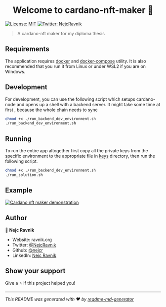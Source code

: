 <h1 align="center">Welcome to cardano-nft-maker 👋</h1>
<p>
  <a href="#" target="_blank">
    <img alt="License: MIT" src="https://img.shields.io/badge/License-MIT-yellow.svg" />
  </a>
  <a href="https://twitter.com/NejcRavnik" target="_blank">
    <img alt="Twitter: NejcRavnik" src="https://img.shields.io/twitter/follow/NejcRavnik.svg?style=social" />
  </a>
</p>

> A cardano-nft maker for my diploma thesis

## Requirements

The application requires [docker](https://www.docker.com/products)
and [docker-compose](https://docs.docker.com/compose/install/) utility. It is also recommended that you run it from
Linux or under WSL2 if you are on Windows.

## Development

For development, you can use the following script which setups cardano-node and opens up a shell with a backend server.
It might take some time at first , because the whole chain needs to sync

```sh
chmod +x ./run_backend_dev_environment.sh
./run_backend_dev_environment.sh
```

## Running

To run the entire app altogether first copy all the private keys from the specific environment to the appropriate file
in [keys](keys) directory, then run the following script.

```sh
chmod +x ./run_backend_dev_environment.sh
./run_solution.sh
```

## Example

[![Cardano nft maker demonstration](https://img.youtube.com/vi/q7dAYnd6LXc/0.jpg)](https://www.youtube.com/watch?v=q7dAYnd6LXc)

## Author

👤 **Nejc Ravnik**

* Website: ravnik.org
* Twitter: [@NejcRavnik](https://twitter.com/NejcRavnik)
* Github: [@nejcr](https://github.com/nejcr)
* LinkedIn: [Nejc Ravnik](https://linkedin.com/in/nejc-ravnik-92574088)

## Show your support

Give a ⭐️ if this project helped you!

***
_This README was generated with ❤️ by [readme-md-generator](https://github.com/kefranabg/readme-md-generator)_
